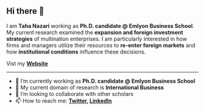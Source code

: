 <!--
**tahanazari/tahanazari** is a ✨ _special_ ✨ repository because its `README.md` (this file) appears on your GitHub profile.

Here are some ideas to get you started:

- 🔭 I’m currently working on ...
- 🌱 I’m currently learning ...
- 👯 I’m looking to collaborate on ...
- 🤔 I’m looking for help with ...
- 💬 Ask me about ...
- 📫 How to reach me: ...
- 😄 Pronouns: ...
- ⚡ Fun fact: ...
-->
## Hi there 👋

I am **Taha Nazari** working as **Ph.D. candidate @ Emlyon Business School**. My current research examined the **expansion and foreign investment strategies** of multination enterprises.
I am particularly interested in how firms and managers utilize their resources to **re-enter foreign markets** and how **institutional conditions** influence these decisions.

Vist my **[Website](https://tahanazari.com/)**

---

- 🔭 I’m currently working as **Ph.D. candidate @ Emlyon Business School**
- 🌱 My current domain of research is **International Business**
- 👯 I’m looking to collaborate with other scholars
- 📫 How to reach me:
  **[Twitter](https://twitter.com/taha_nazari), [LinkedIn](https://www.linkedin.com/in/tnazari/)**
